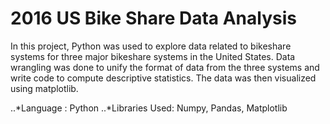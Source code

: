 # 2016 US Bike Share Data Analysis

In this project, Python was used to explore data related to bikeshare systems for three major bikeshare systems in the United States. Data wrangling was done to unify the format of data from the three systems and write code to compute descriptive statistics. The data was then visualized using matplotlib.

..*Language : Python
..*Libraries Used: Numpy, Pandas, Matplotlib
